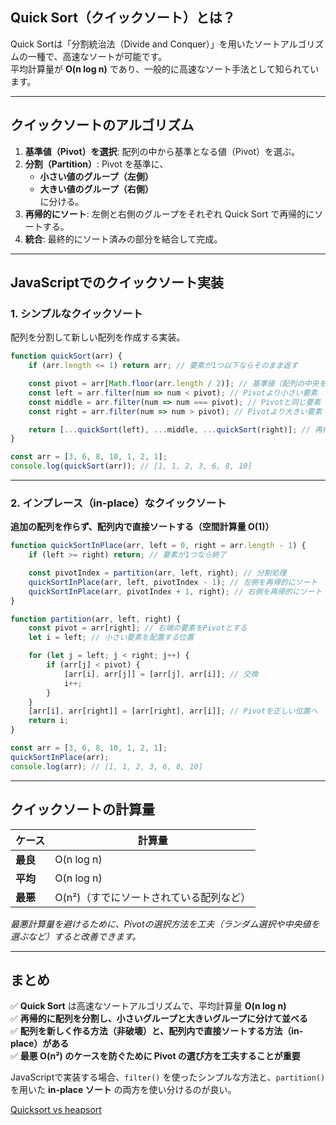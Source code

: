 ## **Quick Sort（クイックソート）とは？**
Quick Sortは「分割統治法（Divide and Conquer）」を用いたソートアルゴリズムの一種で、高速なソートが可能です。  
平均計算量が **O(n log n)** であり、一般的に高速なソート手法として知られています。

---

## **クイックソートのアルゴリズム**
1. **基準値（Pivot）を選択**: 配列の中から基準となる値（Pivot）を選ぶ。
2. **分割（Partition）**: Pivot を基準に、  
   - **小さい値のグループ（左側）**
   - **大きい値のグループ（右側）**  
   に分ける。
3. **再帰的にソート**: 左側と右側のグループをそれぞれ Quick Sort で再帰的にソートする。
4. **統合**: 最終的にソート済みの部分を結合して完成。

---

## **JavaScriptでのクイックソート実装**

### **1. シンプルなクイックソート**
配列を分割して新しい配列を作成する実装。

```javascript
function quickSort(arr) {
    if (arr.length <= 1) return arr; // 要素が1つ以下ならそのまま返す

    const pivot = arr[Math.floor(arr.length / 2)]; // 基準値（配列の中央を選択）
    const left = arr.filter(num => num < pivot); // Pivotより小さい要素
    const middle = arr.filter(num => num === pivot); // Pivotと同じ要素
    const right = arr.filter(num => num > pivot); // Pivotより大きい要素

    return [...quickSort(left), ...middle, ...quickSort(right)]; // 再帰的にソート
}

const arr = [3, 6, 8, 10, 1, 2, 1];
console.log(quickSort(arr)); // [1, 1, 2, 3, 6, 8, 10]
```

---

### **2. インプレース（in-place）なクイックソート**
**追加の配列を作らず、配列内で直接ソートする（空間計算量 O(1)）**
```javascript
function quickSortInPlace(arr, left = 0, right = arr.length - 1) {
    if (left >= right) return; // 要素が1つなら終了

    const pivotIndex = partition(arr, left, right); // 分割処理
    quickSortInPlace(arr, left, pivotIndex - 1); // 左側を再帰的にソート
    quickSortInPlace(arr, pivotIndex + 1, right); // 右側を再帰的にソート
}

function partition(arr, left, right) {
    const pivot = arr[right]; // 右端の要素をPivotとする
    let i = left; // 小さい要素を配置する位置

    for (let j = left; j < right; j++) {
        if (arr[j] < pivot) {
            [arr[i], arr[j]] = [arr[j], arr[i]]; // 交換
            i++;
        }
    }
    [arr[i], arr[right]] = [arr[right], arr[i]]; // Pivotを正しい位置へ
    return i;
}

const arr = [3, 6, 8, 10, 1, 2, 1];
quickSortInPlace(arr);
console.log(arr); // [1, 1, 2, 3, 6, 8, 10]
```

---

## **クイックソートの計算量**
| ケース | 計算量 |
|--------|--------|
| **最良** | O(n log n) |
| **平均** | O(n log n) |
| **最悪** | O(n²)（すでにソートされている配列など） |

*最悪計算量を避けるために、Pivotの選択方法を工夫（ランダム選択や中央値を選ぶなど）すると改善できます。*

---

## **まとめ**
✅ **Quick Sort** は高速なソートアルゴリズムで、平均計算量 **O(n log n)**  
✅ **再帰的に配列を分割し、小さいグループと大きいグループに分けて並べる**  
✅ **配列を新しく作る方法（非破壊）と、配列内で直接ソートする方法（in-place）がある**  
✅ **最悪 O(n²) のケースを防ぐために Pivot の選び方を工夫することが重要**

JavaScriptで実装する場合、`filter()` を使ったシンプルな方法と、`partition()` を用いた **in-place ソート** の両方を使い分けるのが良い。

[Quicksort vs heapsort](https://stackoverflow.com/questions/2467751/quicksort-vs-heapsort)
